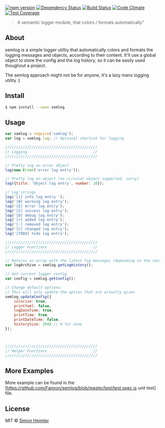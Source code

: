 [![npm version](https://img.shields.io/npm/v/semlog.svg?style=flat)](https://www.npmjs.com/package/semlog)
[![Dependency Status](https://img.shields.io/david/Fannon/semlog.svg?style=flat)](https://david-dm.org/Fannon/semlog)
[![Build Status](https://img.shields.io/travis/Fannon/semlog.svg?style=flat)](http://travis-ci.org/Fannon/semlog)
[![Code Climate](https://codeclimate.com/github/Fannon/semlog/badges/gpa.svg)](https://codeclimate.com/github/Fannon/semlog)
[![Test Coverage](https://codeclimate.com/github/Fannon/semlog/badges/coverage.svg)](https://codeclimate.com/github/Fannon/semlog)
> A semantic logger module, that colors / formats automatically"

## About
semlog is a simple logger utiltiy that automatically colors and formats the logging messages and objects, according to their content. 
It'll use a global object to store the config and the log history, so it can be easily used thoughout a project.

The semlog approach might not be for anyone, it's a lazy mans logging utility :)

## Install

```sh
$ npm install --save semlog
```

## Usage

```js
var semlog = require('semlog');
var log = semlog.log; // Optional shortcut for logging

//////////////////////////////////////////
// Logging                              //
//////////////////////////////////////////

// Pretty log an error object
log(new Error('error log entry'));

// Pretty log an object (no circular object supported, sorry)
log({title: 'Object log entry', number: 10});

// Log strings
log('[i] info log entry ');
log('[W] warning log entry');
log('[E] error log entry');
log('[S] success log entry');
log('[D] debug log entry');
log('[+] added log entry');
log('[-] removed log entry');
log('[C] changed log entry');
log('[TODO] todo log entry');

//////////////////////////////////////////
// Logger Functions                     //
//////////////////////////////////////////

// Returns an array with the latest log messages (depending on the config.
var logArchive = semlog.getLogHistory();

// Get current logger config
var config = semlog.getConfig();

// Change default options:
// This will only update the option that are actually given
semlog.updateConfig({
    colorize: true,
    printYaml: false,
    logDateTime: true,
    printTime: true,
    printDateTime: false,
    historySize: 2048 // 0 for none
});



//////////////////////////////////////////
// Helper Functions                     //
//////////////////////////////////////////


```

## More Examples
More example can be found in the [https://github.com/Fannon/semlog/blob/master/test/test.spec.js unit test] file.


## License

MIT © [Simon Heimler](http://www.fannon.de)


[npm-image]: https://badge.fury.io/js/semlog.svg
[npm-url]: https://npmjs.org/package/semlog
[travis-image]: https://travis-ci.org/Fannon/semlog.svg?branch=master
[travis-url]: https://travis-ci.org/Fannon/semlog
[daviddm-image]: https://david-dm.org/Fannon/semlog.svg?theme=shields.io
[daviddm-url]: https://david-dm.org/Fannon/semlog
